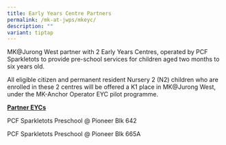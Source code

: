 ```yaml
---
title: Early Years Centre Partners
permalink: /mk-at-jwps/mkeyc/
description: ""
variant: tiptap
---
```

<p>MK@Jurong West partner with 2 Early Years Centres, operated by PCF Sparkletots to provide pre-school services for children aged two months to six years old.</p><p>All eligible citizen and permanent resident Nursery 2 (N2) children who are enrolled in these 2 centres will be offered a K1 place in MK@Jurong West, under the MK-Anchor Operator EYC pilot programme.</p><p><strong><u>Partner EYCs</u></strong></p><p>PCF Sparkletots Preschool @ Pioneer Blk 642</p><p>PCF Sparkletots Preschool @ Pioneer Blk 665A<br></p>